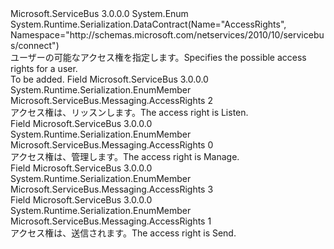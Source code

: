 <Type Name="AccessRights" FullName="Microsoft.ServiceBus.Messaging.AccessRights">
  <TypeSignature Language="C#" Value="public enum AccessRights" />
  <TypeSignature Language="ILAsm" Value=".class public auto ansi sealed AccessRights extends System.Enum" />
  <TypeSignature Language="DocId" Value="T:Microsoft.ServiceBus.Messaging.AccessRights" />
  <TypeSignature Language="VB.NET" Value="Public Enum AccessRights" />
  <TypeSignature Language="F#" Value="type AccessRights = " />
  <AssemblyInfo>
    <AssemblyName>Microsoft.ServiceBus</AssemblyName>
    <AssemblyVersion>3.0.0.0</AssemblyVersion>
  </AssemblyInfo>
  <Base>
    <BaseTypeName>System.Enum</BaseTypeName>
  </Base>
  <Attributes>
    <Attribute>
      <AttributeName>System.Runtime.Serialization.DataContract(Name="AccessRights", Namespace="http://schemas.microsoft.com/netservices/2010/10/servicebus/connect")</AttributeName>
    </Attribute>
  </Attributes>
  <Docs>
    <summary><span data-ttu-id="78ec5-101">ユーザーの可能なアクセス権を指定します。</span><span class="sxs-lookup"><span data-stu-id="78ec5-101">Specifies the possible access rights for a user.</span></span></summary>
    <remarks>To be added.</remarks>
  </Docs>
  <Members>
    <Member MemberName="Listen">
      <MemberSignature Language="C#" Value="Listen" />
      <MemberSignature Language="ILAsm" Value=".field public static literal valuetype Microsoft.ServiceBus.Messaging.AccessRights Listen = int32(2)" />
      <MemberSignature Language="DocId" Value="F:Microsoft.ServiceBus.Messaging.AccessRights.Listen" />
      <MemberSignature Language="VB.NET" Value="Listen" />
      <MemberSignature Language="F#" Value="Listen = 2" Usage="Microsoft.ServiceBus.Messaging.AccessRights.Listen" />
      <MemberType>Field</MemberType>
      <AssemblyInfo>
        <AssemblyName>Microsoft.ServiceBus</AssemblyName>
        <AssemblyVersion>3.0.0.0</AssemblyVersion>
      </AssemblyInfo>
      <Attributes>
        <Attribute>
          <AttributeName>System.Runtime.Serialization.EnumMember</AttributeName>
        </Attribute>
      </Attributes>
      <ReturnValue>
        <ReturnType>Microsoft.ServiceBus.Messaging.AccessRights</ReturnType>
      </ReturnValue>
      <MemberValue>2</MemberValue>
      <Docs>
        <summary><span data-ttu-id="78ec5-102">アクセス権は、リッスンします。</span><span class="sxs-lookup"><span data-stu-id="78ec5-102">The access right is Listen.</span></span></summary>
      </Docs>
    </Member>
    <Member MemberName="Manage">
      <MemberSignature Language="C#" Value="Manage" />
      <MemberSignature Language="ILAsm" Value=".field public static literal valuetype Microsoft.ServiceBus.Messaging.AccessRights Manage = int32(0)" />
      <MemberSignature Language="DocId" Value="F:Microsoft.ServiceBus.Messaging.AccessRights.Manage" />
      <MemberSignature Language="VB.NET" Value="Manage" />
      <MemberSignature Language="F#" Value="Manage = 0" Usage="Microsoft.ServiceBus.Messaging.AccessRights.Manage" />
      <MemberType>Field</MemberType>
      <AssemblyInfo>
        <AssemblyName>Microsoft.ServiceBus</AssemblyName>
        <AssemblyVersion>3.0.0.0</AssemblyVersion>
      </AssemblyInfo>
      <Attributes>
        <Attribute>
          <AttributeName>System.Runtime.Serialization.EnumMember</AttributeName>
        </Attribute>
      </Attributes>
      <ReturnValue>
        <ReturnType>Microsoft.ServiceBus.Messaging.AccessRights</ReturnType>
      </ReturnValue>
      <MemberValue>0</MemberValue>
      <Docs>
        <summary><span data-ttu-id="78ec5-103">アクセス権は、管理します。</span><span class="sxs-lookup"><span data-stu-id="78ec5-103">The access right is Manage.</span></span></summary>
      </Docs>
    </Member>
    <Member MemberName="ManageNotificationHub">
      <MemberSignature Language="C#" Value="ManageNotificationHub" />
      <MemberSignature Language="ILAsm" Value=".field public static literal valuetype Microsoft.ServiceBus.Messaging.AccessRights ManageNotificationHub = int32(3)" />
      <MemberSignature Language="DocId" Value="F:Microsoft.ServiceBus.Messaging.AccessRights.ManageNotificationHub" />
      <MemberSignature Language="VB.NET" Value="ManageNotificationHub" />
      <MemberSignature Language="F#" Value="ManageNotificationHub = 3" Usage="Microsoft.ServiceBus.Messaging.AccessRights.ManageNotificationHub" />
      <MemberType>Field</MemberType>
      <AssemblyInfo>
        <AssemblyName>Microsoft.ServiceBus</AssemblyName>
        <AssemblyVersion>3.0.0.0</AssemblyVersion>
      </AssemblyInfo>
      <Attributes>
        <Attribute>
          <AttributeName>System.Runtime.Serialization.EnumMember</AttributeName>
        </Attribute>
      </Attributes>
      <ReturnValue>
        <ReturnType>Microsoft.ServiceBus.Messaging.AccessRights</ReturnType>
      </ReturnValue>
      <MemberValue>3</MemberValue>
      <Docs>
        <summary />
      </Docs>
    </Member>
    <Member MemberName="Send">
      <MemberSignature Language="C#" Value="Send" />
      <MemberSignature Language="ILAsm" Value=".field public static literal valuetype Microsoft.ServiceBus.Messaging.AccessRights Send = int32(1)" />
      <MemberSignature Language="DocId" Value="F:Microsoft.ServiceBus.Messaging.AccessRights.Send" />
      <MemberSignature Language="VB.NET" Value="Send" />
      <MemberSignature Language="F#" Value="Send = 1" Usage="Microsoft.ServiceBus.Messaging.AccessRights.Send" />
      <MemberType>Field</MemberType>
      <AssemblyInfo>
        <AssemblyName>Microsoft.ServiceBus</AssemblyName>
        <AssemblyVersion>3.0.0.0</AssemblyVersion>
      </AssemblyInfo>
      <Attributes>
        <Attribute>
          <AttributeName>System.Runtime.Serialization.EnumMember</AttributeName>
        </Attribute>
      </Attributes>
      <ReturnValue>
        <ReturnType>Microsoft.ServiceBus.Messaging.AccessRights</ReturnType>
      </ReturnValue>
      <MemberValue>1</MemberValue>
      <Docs>
        <summary><span data-ttu-id="78ec5-104">アクセス権は、送信されます。</span><span class="sxs-lookup"><span data-stu-id="78ec5-104">The access right is Send.</span></span></summary>
      </Docs>
    </Member>
  </Members>
</Type>